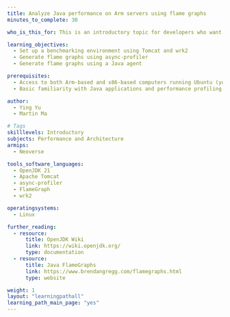 ```yaml
---
title: Analyze Java performance on Arm servers using flame graphs
minutes_to_complete: 30

who_is_this_for: This is an introductory topic for developers who want to analyze the performance of Java applications on Arm Neoverse-based servers using flame graphs.

learning_objectives: 
  - Set up a benchmarking environment using Tomcat and wrk2
  - Generate flame graphs using async-profiler
  - Generate flame graphs using a Java agent

prerequisites:
  - Access to both Arm-based and x86-based computers running Ubuntu (you can use cloud-based server instances)
  - Basic familiarity with Java applications and performance profiling using flame graphs

author: 
  - Ying Yu
  - Martin Ma

# Tags
skilllevels: Introductory
subjects: Performance and Architecture
armips:
  - Neoverse

tools_software_languages:
  - OpenJDK 21
  - Apache Tomcat
  - async-profiler
  - FlameGraph
  - wrk2

operatingsystems:
  - Linux

further_reading:
  - resource:
      title: OpenJDK Wiki 
      link: https://wiki.openjdk.org/
      type: documentation
  - resource:
      title: Java FlameGraphs
      link: https://www.brendangregg.com/flamegraphs.html
      type: website

weight: 1
layout: "learningpathall"
learning_path_main_page: "yes"
---
```


